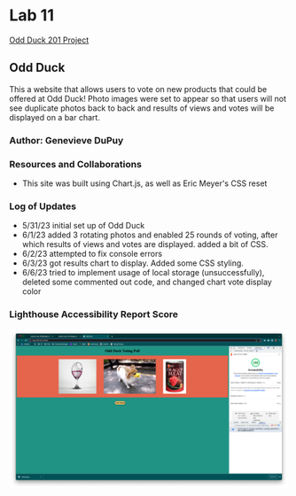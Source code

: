 # Lab 11

[Odd Duck 201 Project](https://theladygen.github.io/odd-duck/)

## Odd Duck

This a website that allows users to vote on new products that could be offered at Odd Duck! Photo images were set to appear so that users will not see duplicate photos back to back and results of views and votes will be displayed on a bar chart.

### Author: Genevieve DuPuy

### Resources and Collaborations

* This site was built using Chart.js, as well as Eric Meyer's CSS reset

### Log of Updates

* 5/31/23 initial set up of Odd Duck
* 6/1/23 added 3 rotating photos and enabled 25 rounds of voting, after which results of views and votes are displayed. added a bit of CSS.
* 6/2/23 attempted to fix console errors
* 6/3/23 got results chart to display. Added some CSS styling.
* 6/6/23 tried to implement usage of local storage (unsuccessfully), deleted some commented out code, and changed chart vote display color

### Lighthouse Accessibility Report Score

![Screenshot of Lighthouse Accessibility Report Score](/img/*lighthouse.png)
